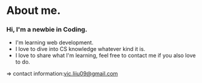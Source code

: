 # About me.
### Hi, I'm a newbie in Coding.
- I'm learning web development.
- I love to dive into CS knowledge whatever kind it is.
- I love to share what I'm learning, feel free to contact me if you also love to do.

=> contact information:vic.liiu09@gmail.com
